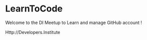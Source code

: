 # LearnToCode

Welcome to the DI Meetup to Learn and manage GitHub account !


Http://Developers.Institute

